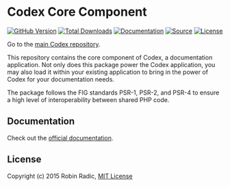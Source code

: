 <!--
title: Core
subtitle: Codex
-->

Codex Core Component
====================

[![GitHub Version](https://img.shields.io/github/tag/codex-project/core.svg?style=flat-square&label=version)](http://badge.fury.io/gh/codex-project%2Fcore)
[![Total Downloads](https://img.shields.io/packagist/dt/codex/core.svg?style=flat-square)](https://packagist.org/packages/codex/core)
[![Documentation](https://img.shields.io/badge/goto-documentation-orange.svg?style=flat-square)](https://github.com/codex-project/core)
[![Source](http://img.shields.io/badge/source-codex--core-blue.svg?style=flat-square)](https://github.com/codex-project/core)
[![License](http://img.shields.io/badge/license-MIT-brightgreen.svg?style=flat-square)](https://tldrlegal.com/license/mit-license)


Go to the [main Codex repository](https://github.com/codex-project/codex).


This repository contains the core component of Codex, a documentation application. 
Not only does this package power the Codex application, you may also load it within your existing application to bring in the power of Codex for your documentation needs.


The package follows the FIG standards PSR-1, PSR-2, and PSR-4 to ensure a high level of interoperability between shared PHP code.


Documentation
-------------

Check out the [official documentation](http://codex-project.ninja).


License
-------
Copyright (c) 2015 Robin Radic, [MIT License](LICENSE.md)
